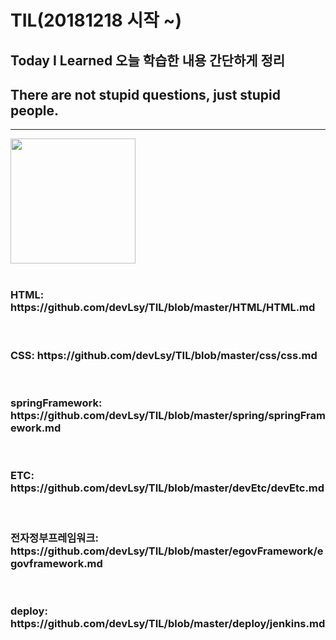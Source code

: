 # TIL(20181218 시작 ~)
## Today I Learned 오늘 학습한 내용 간단하게 정리
## There are not stupid questions, just stupid people.
---------------------------------------------------------
<div>
<img src="https://user-images.githubusercontent.com/44331989/50150424-4b9de380-0301-11e9-9e79-41e6595fe8ba.png" width="200">  
</div> <br>

<h3>HTML: https://github.com/devLsy/TIL/blob/master/HTML/HTML.md </h3> <br>
<h3>CSS: https://github.com/devLsy/TIL/blob/master/css/css.md </h3> <br>
<h3>springFramework: https://github.com/devLsy/TIL/blob/master/spring/springFramework.md </h3> <br>
<h3>ETC: https://github.com/devLsy/TIL/blob/master/devEtc/devEtc.md </h3> <br>
<h3>전자정부프레임워크: https://github.com/devLsy/TIL/blob/master/egovFramework/egovframework.md </h3> <br>
<h3>deploy: https://github.com/devLsy/TIL/blob/master/deploy/jenkins.md </h3> <br>






